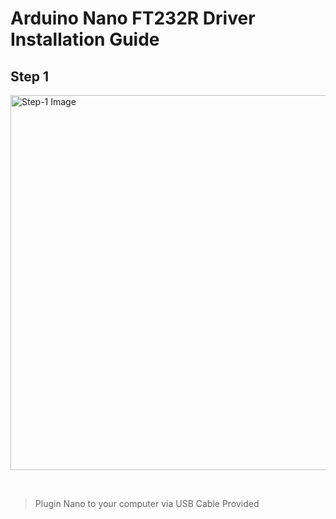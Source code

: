 # Arduino Nano FT232R Driver Installation Guide

## Step 1

<img src="https://i.imgur.com/Cw6RnZB.png" alt="Step-1 Image" width="600px"/>

&nbsp;

> Plugin Nano to your computer via USB Cable Provided


